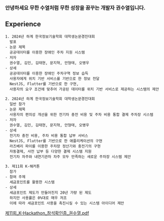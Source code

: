 ### 안녕하세요 무한 수열처럼 무한 성장을 꿈꾸는 개발자 권수열입니다.

## Experience

```
1. 2024년 하계 한국정보기술학회 대학생논문경진대회
  발표
- 논문 제목
  공공데이터를 이용한 장애인 주차 지원 시스템
- 저자
  권수열, 김민, 김태현, 문지혁, 안형태, 오병우
- 상세
  공공데이터를 이용한 장애인 주차구역 정보 습득
  사용자에게 위치 기반 서비스를 기반으로 한 정보 전달
  NestJS, Flutter를 기반으로 한 구현,
  사용자의 요구 조건에 맞추어 가공된 데이터를 위치 기반 서비스로 제공하는 시스템의 제안
```
```
2. 2024년 하계 한국정보기술학회 대학생논문경진대회
  일반 참가
- 논문 제목
  사용자의 편의성 개선을 위한 전기차 충전 비용 및 주차 비용 통합 결제 주차장 시스템
- 저자
  권수열, 김민, 김태현, 문지혁, 안형태, 오병우
- 상세
  전기차 충전 비용, 주차 비용 통합 납부 서비스
  NestJS, Flutter를 기반으로 한 애플리케이션의 구현
  라즈베리 파이를 이용한 주차장 정산기와 충전기의 구현
  자동결제, 사전 납부 등 다양한 결제 시스템 지원
  전기차 차주와 내연기관차 차주 모두 만족하는 새로운 주차장 시스템 제안
```

```
3. 제11회 K-해커톤
  참가
- 참여 주제
  세금포인트를 활용한 시스템
- 상세
  세금포인트 제도가 만들어진지 20년 가량 된 제도
  하지만 사용률은 0%대로 매우 저조
  이에 따라 세금포인트 사용을 촉진시킬 수 있는 시스템 아이디어 제안
```
[제11회_K-Hackathon_참석확인증_권수열.pdf](https://github.com/iipmango/iipmango.github.io/files/15450354/11._K-Hackathon_._.pdf)

